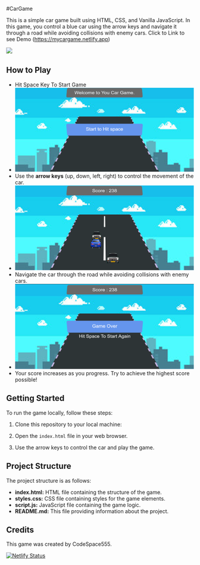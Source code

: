 #CarGame

This is a simple car game built using HTML, CSS, and Vanilla JavaScript. In this game, you control a blue car using the arrow keys and navigate it through a road while avoiding collisions with enemy cars.
Click to Link to see Demo (https://mycargame.netlify.app)

[<img src="https://i.ytimg.com/vi/Hc79sDi3f0U/maxresdefault.jpg" width="50%">](https://www.youtube.com/watch?v=Hc79sDi3f0U "Now in Android: 55")



## How to Play
- Hit Space Key To Start Game
- ![Alt text](Screenshot%202024-02-22%20125819.png)
- Use the **arrow keys** (up, down, left, right) to control the movement of the car.
- ![Alt text](Screenshot%202024-02-22%20125853.png)
- Navigate the car through the road while avoiding collisions with enemy cars.
- ![Alt text](Screenshot%202024-02-22%20125907.png)
- Your score increases as you progress. Try to achieve the highest score possible!

## Getting Started

To run the game locally, follow these steps:

1. Clone this repository to your local machine:


3. Open the `index.html` file in your web browser.

4. Use the arrow keys to control the car and play the game.

## Project Structure

The project structure is as follows:

- **index.html:** HTML file containing the structure of the game.
- **styles.css:** CSS file containing styles for the game elements.
- **script.js:** JavaScript file containing the game logic.
- **README.md:** This file providing information about the project.

## Credits

This game was created by CodeSpace555.

[![Netlify Status](https://api.netlify.com/api/v1/badges/653dbdc4-8beb-4162-8fe3-d9656ffae9ec/deploy-status)](https://app.netlify.com/sites/steady-griffin-1d9ffb/deploys)


